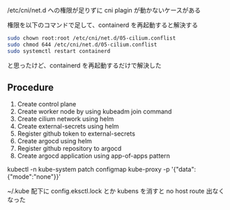 /etc/cni/net.d への権限が足りずに cni plagin が動かないケースがある

権限を以下のコマンドで足して、containerd を再起動すると解決する

```bash
sudo chown root:root /etc/cni/net.d/05-cilium.conflist
sudo chmod 644 /etc/cni/net.d/05-cilium.conflist
sudo systemctl restart containerd
```

と思ったけど、containerd を再起動するだけで解決した

## Procedure

1. Create control plane
2. Create worker node by using kubeadm join command
3. Create cilium network using helm
4. Create external-secrets using helm
5. Register github token to external-secrets
6. Create argocd using helm
7. Register github repository to argocd
8. Create argocd application using app-of-apps pattern

kubectl -n kube-system patch configmap kube-proxy -p '{"data":{"mode":"none"}}'

~/.kube 配下に config.eksctl.lock とか kubens を消すと no host route 出なくなった

